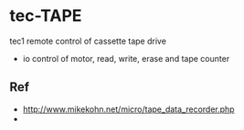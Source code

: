 # tec-TAPE
tec1 remote control of cassette tape drive

- io control of motor, read, write, erase and tape counter

## Ref
- http://www.mikekohn.net/micro/tape_data_recorder.php
- 
